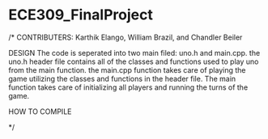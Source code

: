 # ECE309_FinalProject

/*
CONTRIBUTERS: Karthik Elango, William Brazil, and Chandler Beiler

DESIGN
The code is seperated into two main filed: uno.h and main.cpp.
the uno.h header file contains all of the classes and functions used to play uno from the main function.
the main.cpp function takes care of playing the game utilizing the classes and functions in the header file. The main function takes care of initializing all players and running the turns of the game.

HOW TO COMPILE

*/
